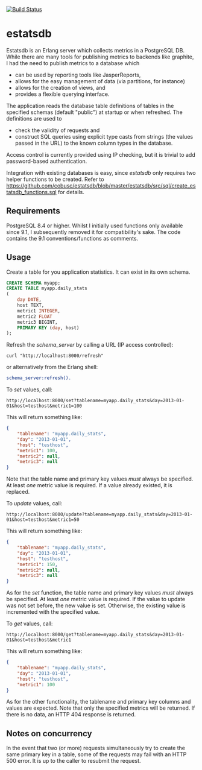 [![Build Status](https://travis-ci.org/cobusc/estatsdb.png?branch=master)](https://www.travis-ci.org/cobusc/estatsdb)

estatsdb
========

Estatsdb is an Erlang server which collects metrics in a PostgreSQL DB. While there are many tools for publishing metrics to backends like graphite, I had the need to publish metrics to a database which
* can be used by reporting tools like JasperReports,
* allows for the easy management of data (via partitions, for instance)
* allows for the creation of views, and
* provides a flexible querying interface.

The application reads the database table definitions of tables in the specified schemas (default "public") at startup or when refreshed. The definitions are used to 
* check the validity of requests and
* construct SQL queries using explicit type casts from strings (the values passed in the URL) to the known column types in the database.

Access control is currently provided using IP checking, but it is trivial to add password-based authentication.

Integration with existing databases is easy, since _estatsdb_ only requires two helper functions to be created. Refer to https://github.com/cobusc/estatsdb/blob/master/estatsdb/src/sql/create_estatsdb_functions.sql for details.

Requirements
------------
PostgreSQL 8.4 or higher. Whilst I initially used functions only available since 9.1, I subsequently removed it for compatibility's sake. The code contains the 9.1 conventions/functions as comments.

Usage
-----

Create a table for you application statistics. It can exist in its own schema.
```sql
CREATE SCHEMA myapp;
CREATE TABLE myapp.daily_stats
(
    day DATE,
    host TEXT,
    metric1 INTEGER,
    metric2 FLOAT
    metric3 BIGINT,
    PRIMARY KEY (day, host)
);
```

Refresh the _schema\_server_ by calling a URL (IP access controlled):
```
curl "http://localhost:8000/refresh"
```

or alternatively from the Erlang shell:
```erlang
schema_server:refresh().
```

To *set* values, call:
```
http://localhost:8000/set?tablename=myapp.daily_stats&day=2013-01-01&host=testhost&metric1=100
```

This will return something like:
```json
{
    "tablename": "myapp.daily_stats",
    "day": "2013-01-01",
    "host": "testhost",
    "metric1": 100,
    "metric2": null,
    "metric3": null
}
```

Note that the table name and primary key values *must* always be specified. At least *one* metric value is required.
If a value already existed, it is replaced.

To *update* values, call:

```
http://localhost:8000/update?tablename=myapp.daily_stats&day=2013-01-01&host=testhost&metric1=50
```

This will return something like:
```json
{
    "tablename": "myapp.daily_stats",
    "day": "2013-01-01",
    "host": "testhost",
    "metric1": 150,
    "metric2": null,
    "metric3": null
}
```

As for the *set* function, the table name and primary key values *must* always be specified. At least *one* metric value is required.
If the value to update was not set before, the new value is set. Otherwise, the existing value is incremented with the specified value.

To *get* values, call:
```
http://localhost:8000/get?tablename=myapp.daily_stats&day=2013-01-01&host=testhost&metric1
```

This will return something like:
```json
{
    "tablename": "myapp.daily_stats",
    "day": "2013-01-01",
    "host": "testhost",
    "metric1": 100
}
```
As for the other functionality, the tablename and primary key columns and values are expected. Note that only the specified metrics will be returned. If there is no data, an HTTP 404 response is returned.

Notes on concurrency
--------------------
In the event that two (or more) requests simultaneously try to create the same primary key in a table, some of the requests may fail with an HTTP 500 error. It is up to the caller to resubmit the request.

